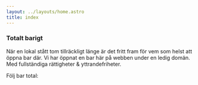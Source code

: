 ```yaml
---
layout: ../layouts/home.astro
title: index
---
```

### **Totalt barigt**

När en lokal stått tom tillräckligt länge är det fritt fram för vem som helst att öppna bar där. Vi har öppnat en bar här på webben under en ledig domän. Med fullständiga rättigheter & yttrandefriheter.

Följ bar total:
